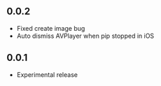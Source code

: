 ## 0.0.2

- Fixed create image bug
- Auto dismiss AVPlayer when pip stopped in iOS

## 0.0.1

- Experimental release
